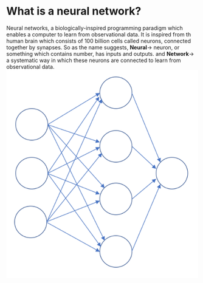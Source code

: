 # What is a neural network?
Neural networks, a biologically-inspired programming paradigm which enables a computer to learn from observational data. It is inspired from th human brain which consists of 100 billion cells called neurons, connected together by synapses. So as the name suggests, **Neural**-> neuron, or something which contains number, has inputs and outputs. and **Network**-> a systematic way in which these neurons are connected to learn from observational data.
![](NN.png)
